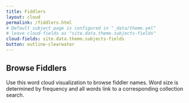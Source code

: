 ```yaml
---
title: Fiddlers
layout: cloud
permalink: /fiddlers.html
# Default subject page is configured in "_data/theme.yml"
# leave cloud-fields as "site.data.theme.subjects-fields"
cloud-fields: site.data.theme.subjects-fields
button: outline-clearwater
---
```


## Browse Fiddlers

Use this word cloud visualization to browse fiddler names.
Word size is determined by frequency and all words link to a corresponding collection search.
